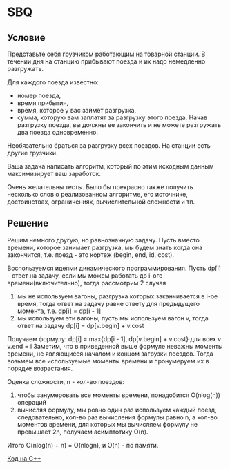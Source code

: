 # SBQ
## Условие
Представьте себя грузчиком работающим на товарной станции. В течении дня на станцию прибывают поезда и их надо немедленно разгружать.

Для каждого поезда известно:
- номер поезда,
- время прибытия,
- время, которое у вас займёт разгрузка,
- сумма, которую вам заплатят за разгрузку этого поезда.
Начав разгрузку поезда, вы должны ее закончить и не можете разгружать два поезда одновременно.

Необязательно браться за разгрузку всех поездов. На станции есть другие грузчики.

Ваша задача написать алгоритм, который по этим исходным данным максимизирует ваш заработок.

Очень желательны тесты. Было бы прекрасно также получить несколько слов о реализованном алгоритме, его источнике, достоинствах, ограничениях, вычислительной сложности и тп.
## Решение
Решим немного другую, но равнозначную задачу. Пусть вместо времени, которое занимает разгрузка, мы будем знать когда она закончится, т.е. поезд - это кортеж (begin, end, id, cost).

Воспользуемся идеями динамического программирования.
Пусть dp[i] - ответ на задачу, если мы можем работать до i-ого времени(включительно), тогда рассмотрим 2 случая

1) мы не используем вагоны, разгрузка которых заканчивается в i-ое время, тогда ответ на задачу равне ответу для предыдущего момента, т.е. dp[i] = dp[i - 1]
2) мы используем эти вагоны, пусть мы используем вагон v, тогда ответ на задачу dp[i] = dp[v.begin] + v.cost

Получаем формулу:
dp[i] = max{dp[i - 1], dp[v.begin] + v.cost} для всех v: v.end = i
Заметим, что в приведенной выше формуле неважны моменты времени, не являющиеся началом и концом загрузки поездов. Тогда возьмем все используемые моменты времени и пронумеруем их в порядке возрастания.

Оценка сложности, n - кол-во поездов:
1) чтобы занумеровать все моменты времени, понадобится O(nlog(n)) операций
2) вычисляя формулу, мы ровно один раз используем каждый поезд, следовательно, кол-во раз вычисления формулы равно n, а кол-во моментов времени, для которых мы вычисляем формулу не превышает 2n, получаем асимптотику O(n).

Итого O(nlog(n) + n) = O(nlogn), и O(n) - по памяти.

[Код на C++](trains.cpp)
